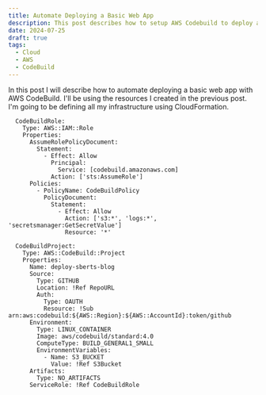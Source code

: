 ```yaml
---
title: Automate Deploying a Basic Web App
description: This post describes how to setup AWS Codebuild to deploy a basic web site.
date: 2024-07-25
draft: true
tags:
  - Cloud
  - AWS
  - CodeBuild
---
```


In this post I will describe how to automate deploying a basic web app with AWS CodeBuild. I'll be using the resources I created in the previous post. I'm going to be defining all my infrastructure using CloudFormation.

```
  CodeBuildRole:
    Type: AWS::IAM::Role
    Properties:
      AssumeRolePolicyDocument:
        Statement:
          - Effect: Allow
            Principal:
              Service: [codebuild.amazonaws.com]
            Action: ['sts:AssumeRole']
      Policies:
        - PolicyName: CodeBuildPolicy
          PolicyDocument:
            Statement:
              - Effect: Allow
                Action: ['s3:*', 'logs:*', 'secretsmanager:GetSecretValue']
                Resource: '*'

  CodeBuildProject:
    Type: AWS::CodeBuild::Project
    Properties:
      Name: deploy-sberts-blog
      Source:
        Type: GITHUB
        Location: !Ref RepoURL
        Auth:
          Type: OAUTH
          Resource: !Sub arn:aws:codebuild:${AWS::Region}:${AWS::AccountId}:token/github
      Environment:
        Type: LINUX_CONTAINER
        Image: aws/codebuild/standard:4.0
        ComputeType: BUILD_GENERAL1_SMALL
        EnvironmentVariables:
          - Name: S3_BUCKET
            Value: !Ref S3Bucket
      Artifacts:
        Type: NO_ARTIFACTS
      ServiceRole: !Ref CodeBuildRole
```
